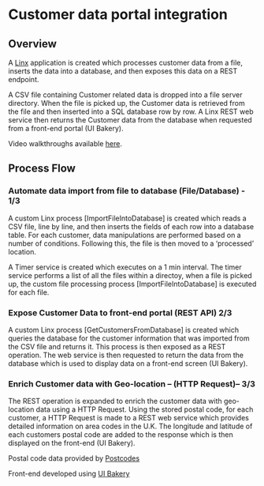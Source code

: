 # Customer data portal integration

## Overview 
A [Linx](https://linx.software/utm_source=github) application is created which processes customer data from a file, inserts the data into a database, and then exposes this data on a REST endpoint.

A CSV file containing Customer related data is dropped into a file server directory. 
When the file is picked up, the Customer data is retrieved from the file and then inserted into a SQL database row by row. 
A Linx REST web service then returns the Customer data from the database when requested from a front-end portal (UI Bakery).

Video walkthroughs available [here](https://www.youtube.com/watch?v=Apr5Tbde5Gw&list=PLdcG1Axb6Mavb5860CMxzuHH3GwE83pgw).

## Process Flow

### Automate data import from file to database (File/Database) - 1/3
A custom Linx process [ImportFileIntoDatabase] is created which reads a CSV file, line by line, and then inserts the fields of each row into a database table. 
For each customer, data manipulations are performed based on a number of conditions. 
Following this, the file is then moved to a ‘processed’ location. 

A Timer service is created which executes on a 1 min interval. 
The timer service performs a list of all the files within a directoy, when a file is picked up, the custom file processing process [ImportFileIntoDatabase]  is executed for each file.


### Expose Customer Data to front-end portal (REST API)  2/3
A custom Linx process [GetCustomersFromDatabase] is created which queries the database for the customer information that was imported from the CSV file and returns it. 
This process is then exposed as a REST operation. The web service is then requested to return the data from the database which is used to display data on a front-end screen (UI Bakery).

### Enrich Customer data with Geo-location – (HTTP Request)– 3/3
The REST operation is expanded to enrich the customer data with geo-location data using a HTTP Request. 
Using the stored postal code, for each customer, a HTTP Request is made to a REST web service which provides detailed information on area codes in the U.K. 
The longitude and latitude of each customers postal code are added to the response which is then displayed on the front-end (UI Bakery).


Postal code data provided by [Postcodes](https://postcodes.io/)

Front-end developed using [UI Bakery](https://uibakery.io/)
